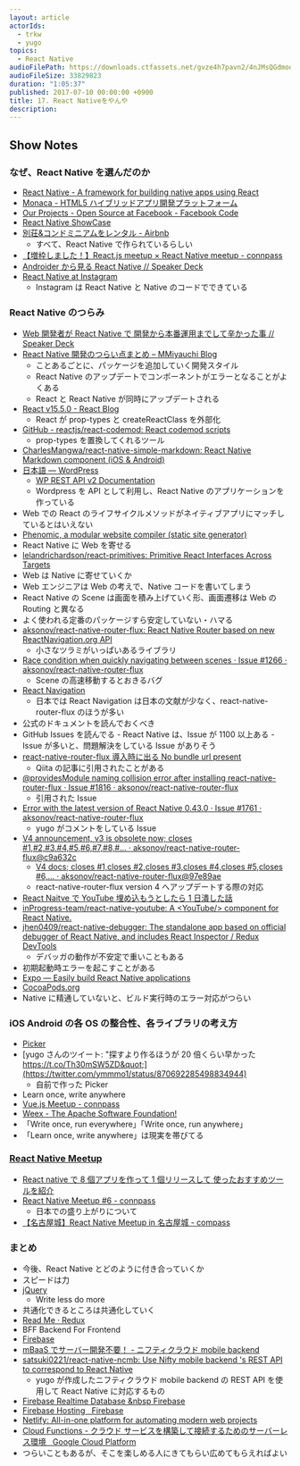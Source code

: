 ```yaml
---
layout: article
actorIds:
  - trkw
  - yugo
topics:
  - React Native
audioFilePath: https://downloads.ctfassets.net/gvze4h7pavn2/4nJMsQGdmoo8E6IkAOQUiU/95ade7f3c243a01ece7b57e1ae0139b9/17.mp3
audioFileSize: 33829823
duration: "1:05:37"
published: 2017-07-10 00:00:00 +0900
title: 17. React Nativeをやんや
description:
---
```


## Show Notes

### なぜ、React Native を選んだのか

* [React Native - A framework for building native apps using React](https://facebook.github.io/react-native/)
* [Monaca - HTML5 ハイブリッドアプリ開発プラットフォーム](https://ja.monaca.io/)
* [Our Projects - Open Source at Facebook - Facebook Code](https://code.facebook.com/projects/)
* [React Native ShowCase](https://facebook.github.io/react-native/showcase.html)
* [別荘&コンドミニアムをレンタル - Airbnb](https://www.airbnb.jp/)
  * すべて、React Native で作られているらしい
* [【増枠しました！】React.js meetup × React Native meetup - connpass](https://react-native-meetup.connpass.com/event/49024/)
* [Androider から見る React Native // Speaker Deck](https://speakerdeck.com/operando/androiderkarajian-rureact-native)
* [React Native at Instagram](https://engineering.instagram.com/react-native-at-instagram-dd828a9a90c7)
  * Instagram は React Native と Native のコードでできている

### React Native のつらみ

* [Web 開発者が React Native で 開発から本番運用までして辛かった事 // Speaker Deck](https://speakerdeck.com/rskull/webkai-fa-zhe-ga-react-nativede-kai-fa-karaben-fan-yun-yong-madesitexin-katutashi)
* [React Native 開発のつらい点まとめ &#8211; MMiyauchi Blog](http://mmiyauchi.com/?p=1526)
  * ことあるごとに、パッケージを追加していく開発スタイル
  * React Native のアップデートでコンポーネントがエラーとなることがよくある
  * React と React Native が同時にアップデートされる
* [React v15.5.0 - React Blog](https://facebook.github.io/react/blog/2017/04/07/react-v15.5.0.html)
  * React が prop-types と createReactClass を外部化
* [GitHub - reactjs/react-codemod: React codemod scripts](https://github.com/reactjs/react-codemod#react-proptypes-to-prop-types)
  * prop-types を置換してくれるツール
* [CharlesMangwa/react-native-simple-markdown: React Native Markdown component (iOS &amp; Android)](https://github.com/CharlesMangwa/react-native-simple-markdown)
* [日本語 &mdash; WordPress](https://ja.wordpress.org/)
  * [WP REST API v2 Documentation](http://ja.wp-api.org/)
  * Wordpress を API として利用し、React Native のアプリケーションを作っている
* Web での React のライフサイクルメソッドがネイティブアプリにマッチしているとはいえない
* [Phenomic, a modular website compiler (static site generator)](https://phenomic.io/)
* React Native に Web を寄せる
* [lelandrichardson/react-primitives: Primitive React Interfaces Across Targets](https://github.com/lelandrichardson/react-primitives/)
* Web は Native に寄せていくか
* Web エンジニアは Web の考えで、Native コードを書いてしまう
* React Native の Scene は画面を積み上げていく形、画面遷移は Web の Routing と異なる
* よく使われる定番のパッケージすら安定していない・ハマる
* [aksonov/react-native-router-flux: React Native Router based on new ReactNavigation.org API](https://github.com/aksonov/react-native-router-flux)
  * 小さなツラミがいっぱいあるライブラリ
* [Race condition when quickly navigating between scenes · Issue #1266 · aksonov/react-native-router-flux](https://github.com/aksonov/react-native-router-flux/issues/1266)
  * Scene の高速移動するとおきるバグ
* [React Navigation](https://reactnavigation.org/)
  * 日本では React Navigation は日本の文献が少なく、react-native-router-flux のほうが多い
* 公式のドキュメントを読んでおくべき
* GitHub Issues を読んでる - React Native は、Issue が 1100 以上ある - Issue が多いと、問題解決をしている Issue がありそう
* [react-native-router-flux 導入時に出る No bundle url present](http://qiita.com/maltz/items/a32ee73cb5a20cbb14b1)
  * Qiita の記事に引用されたことがある
* [@providesModule naming collision error after installing react-native-router-flux · Issue #1816 · aksonov/react-native-router-flux](https://github.com/aksonov/react-native-router-flux/issues/1816#issuecomment-296857358)
  * 引用された Issue
* [Error with the latest version of React Native 0.43.0 · Issue #1761 · aksonov/react-native-router-flux](https://github.com/aksonov/react-native-router-flux/issues/1761#issuecomment-292242725)
  * yugo がコメントをしている Issue
* [V4 announcement, v3 is obsolete now; closes #1,#2,#3,#4,#5,#6,#7,#8,#… · aksonov/react-native-router-flux@c9a632c](https://github.com/aksonov/react-native-router-flux/commit/c9a632ce1ca7f4e75693bf0fa0dbaaaa1e5b36b0)
  * [V4 docs; closes #1,closes #2,closes #3,closes #4,closes #5,closes #6,… · aksonov/react-native-router-flux@97e89ae](https://github.com/aksonov/react-native-router-flux/commit/97e89ae0e802b9a371e8ac3806b6850347cfcbb5)
  * react-native-router-flux version 4 へアップデートする際の対応
* [React Naitve で YouTube 埋め込もうとしたら 1 日潰した話](https://www.slideshare.net/yugomatsumoto2/rnyoutube-75277632)
* [inProgress-team/react-native-youtube: A &lt;YouTube/&gt; component for React Native.](https://github.com/inProgress-team/react-native-youtube)
* [jhen0409/react-native-debugger: The standalone app based on official debugger of React Native, and includes React Inspector / Redux DevTools](https://github.com/jhen0409/react-native-debugger)
  * デバッガの動作が不安定で重いこともある
* 初期起動時エラーを起こすことがある
* [Expo — Easily build React Native applications](https://expo.io/)
* [CocoaPods.org](https://cocoapods.org/)
* Native に精通していないと、ビルド実行時のエラー対応がつらい

### iOS Android の各 OS の整合性、各ライブラリの考え方

* [Picker](https://facebook.github.io/react-native/docs/picker.html)
* [yugo さんのツイート: &quot;探すより作るほうが 20 倍くらい早かった https://t.co/Th30mSW5ZD&quot;](https://twitter.com/ymmmo1/status/870692285498834944)
  * 自前で作った Picker
* Learn once, write anywhere
* [Vue.js Meetup - connpass](https://vuejs-meetup.connpass.com/)
* [Weex - The Apache Software Foundation!](https://weex.incubator.apache.org/)
* 「Write once, run everywhere」「Write once, run anywhere」
* 「Learn once, write anywhere」は現実を帯びてる

### [React Native Meetup](https://react-native-meetup.connpass.com/)

* [React native で 8 個アプリを作って 1 個リリースして 使ったおすすめツールを紹介](https://www.slideshare.net/mat_aki/react-native-81)
* [React Native Meetup #6 - connpass](https://react-native-meetup.connpass.com/event/60764/)
  * 日本での盛り上がりについて
* [【名古屋城】React Native Meetup in 名古屋城 - compass](https://react-native-meetup.connpass.com/event/59766/)

### まとめ

* 今後、React Native とどのように付き合っていくか
* スピードは力
* [jQuery](https://jquery.com/)
  * Write less do more
* 共通化できるところは共通化していく
* [Read Me · Redux](http://redux.js.org/)
* BFF Backend For Frontend
* [Firebase](https://firebase.google.com/?hl=ja)
* [mBaaS でサーバー開発不要！ - ニフティクラウド mobile backend](http://mb.cloud.nifty.com/)
* [satsuki0221/react-native-ncmb: Use Nifty mobile backend &#39;s REST API to correspond to React Native](https://github.com/satsuki0221/react-native-ncmb)
  * yugo が作成したニフティクラウド mobile backend の REST API を使用して React Native に対応するもの
* [Firebase Realtime Database &nbsp Firebase](https://firebase.google.com/docs/database/)
* [Firebase Hosting &nbsp; Firebase](https://firebase.google.com/docs/hosting/)
* [Netlify: All-in-one platform for automating modern web projects](https://www.netlify.com/)
* [Cloud Functions - クラウド サービスを構築して接続するためのサーバーレス環境 &nbsp; Google Cloud Platform](https://cloud.google.com/functions/)
* つらいこともあるが、そこを楽しめる人にきてもらい広めてもらえればよい
